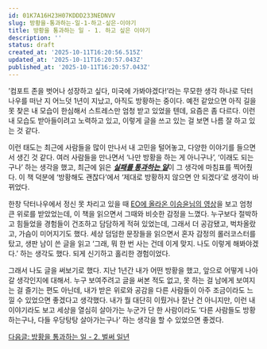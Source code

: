 ```yaml
---
id: 01K7A16H23H07KDDD233NEDNVV
slug: 방황을-통과하는-일-1-하고-싶은-이야기
title: 방황을 통과하는 일 - 1. 하고 싶은 이야기
description: ''
status: draft
created_at: '2025-10-11T16:20:56.515Z'
updated_at: '2025-10-11T16:20:57.043Z'
published_at: '2025-10-11T16:20:57.043Z'
---
```

’컴포트 존을 벗어나 성장하고 싶다, 미국에 가봐야겠다!’라는 무모한 생각 하나로 닥터나우를 떠난 지 어느덧 1년이 지났고, 아직도 방황하는 중이다. 예전 같았으면 아직 길을 못 찾은 내 모습이 한심해서 스트레스만 엄청 받고 있었을 텐데, 요즘은 좀 다르다. 이런 내 모습도 받아들이려고 노력하고 있고, 이렇게 글을 쓰고 있는 걸 보면 나름 잘 하고 있는 것 같다.

이런 태도는 최근에 사람들을 많이 만나서 내 고민을 털어놓고, 다양한 이야기를 들으면서 생긴 것 같다. 여러 사람들을 만나면서 ‘나만 방황을 하는 게 아니구나’, ‘이래도 되는구나’ 하는 생각을 했고, 최근에 읽은 [_**실패를 통과하는 일**_](https://product.kyobobook.co.kr/detail/S000217395322)이 그 생각에 마침표를 찍어줬다. 이 책 덕분에 ‘방황해도 괜찮다’에서 ‘제대로 방황하지 않으면 안 되겠다’로 생각이 바뀌었다.

한창 닥터나우에서 정신 못 차리고 있을 때 [EO에 올라온 이승윤님의 영상](https://youtu.be/TjVP4cICwGE?t=49)을 보고 엄청 큰 위로를 받았었는데, 이 책을 읽으면서 그때와 비슷한 감정을 느꼈다. 누구보다 절박하고 힘들었을 경험들이 건조하고 담담하게 적혀 있었는데, 그래서 더 공감됐고, 벅차올랐고, 가슴이 미어지기도 했다. 세상 덤덤한 문장들을 읽으면서 혼자 감정의 롤러코스터를 탔고, 생판 남이 쓴 글을 읽고 ‘그래, 뭐 한 번 사는 건데 이게 맞지. 나도 이렇게 해봐야겠다.’ 하는 생각도 했다. 되게 신기하고 홀리한 경험이었다.

그래서 나도 글을 써보기로 했다. 지난 1년간 내가 어떤 방황을 했고, 앞으로 어떻게 나아갈 생각인지에 대해서. 누구 보여주려고 글을 써본 적도 없고, 못 하는 걸 남에게 보여지는 걸 즐기는 편도 아닌데, 내가 받은 위로와 공감을 다른 사람들이 아주 조금이라도 느낄 수 있었으면 좋겠다고 생각했다. 내가 뭘 대단히 이뤘거나 잘난 건 아니지만, 이런 내 이야기라도 보고 세상을 열심히 살아가는 누군가 단 한 사람이라도 ‘다른 사람들도 방황하는구나, 다들 우당탕탕 살아가는구나’ 하는 생각을 할 수 있었으면 좋겠다.

[다음글: 방황을 통과하는 일 - 2. 벌써 일년](/posts/방황을-통과하는-일-2-벌써-일년)
